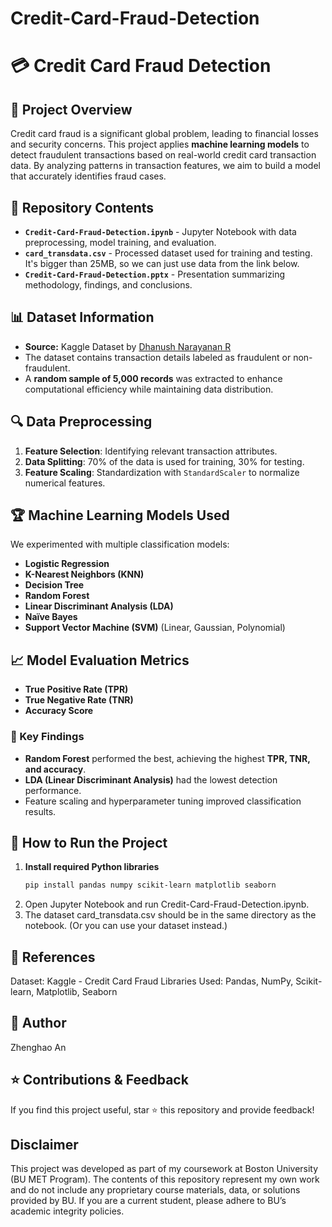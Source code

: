 # Credit-Card-Fraud-Detection
# 💳 Credit Card Fraud Detection  

## 📌 Project Overview  
Credit card fraud is a significant global problem, leading to financial losses and security concerns. This project applies **machine learning models** to detect fraudulent transactions based on real-world credit card transaction data. By analyzing patterns in transaction features, we aim to build a model that accurately identifies fraud cases.  

## 📁 Repository Contents  
- **`Credit-Card-Fraud-Detection.ipynb`** - Jupyter Notebook with data preprocessing, model training, and evaluation.  
- **`card_transdata.csv`** - Processed dataset used for training and testing. It's bigger than 25MB, so we can just use data from the link below. 
- **`Credit-Card-Fraud-Detection.pptx`** - Presentation summarizing methodology, findings, and conclusions.  

## 📊 Dataset Information  
- **Source:** Kaggle Dataset by [Dhanush Narayanan R](https://www.kaggle.com/datasets/dhanushnarayananr/credit-card-fraud)  
- The dataset contains transaction details labeled as fraudulent or non-fraudulent.  
- A **random sample of 5,000 records** was extracted to enhance computational efficiency while maintaining data distribution.  

## 🔍 Data Preprocessing  
1. **Feature Selection**: Identifying relevant transaction attributes.  
2. **Data Splitting**: 70% of the data is used for training, 30% for testing.  
3. **Feature Scaling**: Standardization with `StandardScaler` to normalize numerical features.  

## 🏆 Machine Learning Models Used  
We experimented with multiple classification models:  
- **Logistic Regression**  
- **K-Nearest Neighbors (KNN)**  
- **Decision Tree**  
- **Random Forest**  
- **Linear Discriminant Analysis (LDA)**  
- **Naïve Bayes**  
- **Support Vector Machine (SVM)** (Linear, Gaussian, Polynomial)  

## 📈 Model Evaluation Metrics  
- **True Positive Rate (TPR)**  
- **True Negative Rate (TNR)**  
- **Accuracy Score**  

### **🚀 Key Findings**
- **Random Forest** performed the best, achieving the highest **TPR, TNR, and accuracy**.  
- **LDA (Linear Discriminant Analysis)** had the lowest detection performance.  
- Feature scaling and hyperparameter tuning improved classification results.  

## 🔧 How to Run the Project  
1. **Install required Python libraries**  
   ```bash
   pip install pandas numpy scikit-learn matplotlib seaborn
2. Open Jupyter Notebook and run Credit-Card-Fraud-Detection.ipynb.
3. The dataset card_transdata.csv should be in the same directory as the notebook. (Or you can use your dataset instead.)

## 🔗 References
Dataset: Kaggle - Credit Card Fraud
Libraries Used: Pandas, NumPy, Scikit-learn, Matplotlib, Seaborn
## 👤 Author
Zhenghao An

## ⭐ Contributions & Feedback
If you find this project useful, star ⭐ this repository and provide feedback!
## Disclaimer
This project was developed as part of my coursework at Boston University (BU MET Program). The contents of this repository represent my own work and do not include any proprietary course materials, data, or solutions provided by BU. If you are a current student, please adhere to BU’s academic integrity policies.

